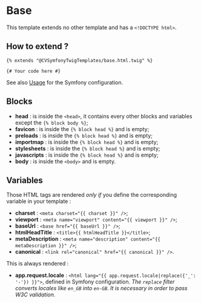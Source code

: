 # Base

This template extends no other template and has a `<!DOCTYPE html>`.


## How to extend ?

```twig
{% extends "@CVSymfonyTwigTemplates/base.html.twig" %}

{# Your code here #}
```

See also [Usage](../../README.md#Usage) for the Symfony configuration.


## Blocks

- **head** : is inside the `<head>`, it contains every other blocks and variables except the `{% block body %}`;
- **favicon** : is inside the `{% block head %}` and is empty;
- **preloads** : is inside the `{% block head %}` and is empty;
- **importmap** : is inside the `{% block head %}` and is empty;
- **stylesheets** : is inside the `{% block head %}` and is empty;
- **javascripts** : is inside the `{% block head %}` and is empty;
- **body** : is inside the `<body>` and is empty.


## Variables

Those HTML tags are rendered *only if* you define the corresponding variable in your template :
- **charset** : `<meta charset="{{ charset }}" />`;
- **viewport** : `<meta name="viewport" content="{{ viewport }}" />`;
- **baseUrl** : `<base href="{{ baseUrl }}" />`;
- **htmlHeadTitle** : `<title>{{ htmlHeadTitle }}</title>`;
- **metaDescription** : `<meta name="description" content="{{ metaDescription }}" />`;
- **canonical** : `<link rel="canonical" href="{{ canonical }}" />`.

This is always rendered :
- **app.request.locale** : `<html lang="{{ app.request.locale|replace({'_': '-'}) }}">`, defined in Symfony configuration.
*The `replace` filter converts locales like `en_GB` into `en-GB`. It is necessary in order to pass W3C validation.*
